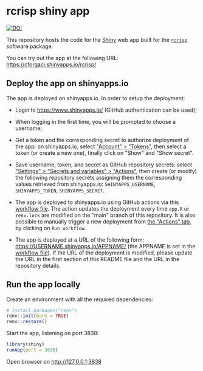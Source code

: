 # rcrisp shiny app

[![DOI](https://zenodo.org/badge/DOI/10.5281/zenodo.15836850.svg)](https://doi.org/10.5281/zenodo.15836850)

This repository hosts the code for the [Shiny](https://shiny.posit.co/) web app built for the [`rcrisp`](https://github.com/CityRiverSpaces/rcrisp) software package.

You can try out the app at the following URL: https://cforgaci.shinyapps.io/rcrisp/

## Deploy the app on shinyapps.io

The app is deployed on shinyapps.io. In order to setup the deployment:

* Login to https://www.shinyapps.io/ (GitHub authentication can be used);

* When logging in the first time, you will be prompted to choose a username;

* Get a token and the corresponding secret to authorize deployment of the app: on shinyapps.io, select ["Account" > "Tokens"](https://www.shinyapps.io/admin/#/tokens), then select a token (or create a new one), finally click on "Show" and "Show secret".

* Save username, token, and secret as GitHub repository secrets: select ["Settings" > "Secrets and variables" > "Actions"](https://github.com/CityRiverSpaces/rcrisp-app/settings/secrets/actions), then create (or modify) the following repository secrets assigning them the corresponding values retrieved from shinyapps.io: `SHINYAPPS_USERNAME`, `SHINYAPPS_TOKEN`, `SHINYAPPS_SECRET`.

* The app is deployed to shinyapps.io using GitHub actions via this [workflow file](.github/workflows/deploy.yml). The action updates the deployment every time `app.R` or `renv.lock` are modified on the "main" branch of this repository. It is also possible to manually trigger a new deployment from [the "Actions" tab](https://github.com/CityRiverSpaces/rcrisp-app/actions/workflows/deploy.yml), by clicking on `Run workflow`.

* The app is deployed at a URL of the following form: https://USERNAME.shinyapps.io/APPNAME/ (the APPNAME is set in the [workflow file](.github/workflows/deploy.yml)). If the URL of the deployment is modified, please update the URL in the first section of this README file and the URL in the repository details.

## Run the app locally

Create an environment with all the required dependencies:

```r
# install.packages("renv")
renv::init(bare = TRUE)
renv::restore()
```

Start the app, listening on port 3838:

```r
library(shiny)
runApp(port = 3838)
```

Open browser on <http://127.0.0.1:3838>

